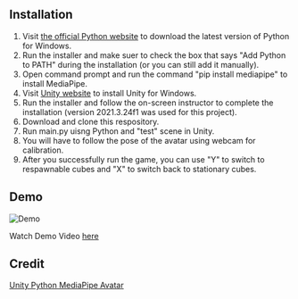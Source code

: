 ## Installation
1. Visit [the official Python website](https://www.python.org/downloads/) to download the latest version of Python for Windows.
2. Run the installer and make suer to check the box that says "Add Python to PATH" during the installation (or you can still add it manually).
3. Open command prompt and run the command "pip install mediapipe" to install MediaPipe.
4. Visit [Unity website](https://unity.com/download) to install Unity for Windows.
5. Run the installer and follow the on-screen instructor to complete the installation (version 2021.3.24f1 was used for this project).
6. Download and clone this respository.
7. Run main.py uisng Python and "test" scene in Unity.
8. You will have to follow the pose of the avatar using webcam for calibration.
9. After you successfully run the game, you can use "Y" to switch to respawnable cubes and "X" to switch back to stationary cubes.


## Demo
![Demo](gif/MediaPipeBox_gif.gif)

Watch Demo Video [here](https://www.youtube.com/watch?v=99d5uq7Xt_w)

## Credit
[Unity Python MediaPipe Avatar](https://github.com/ganeshsar/UnityPythonMediaPipeAvatar/tree/main/UnityMediaPipeAvatar)
